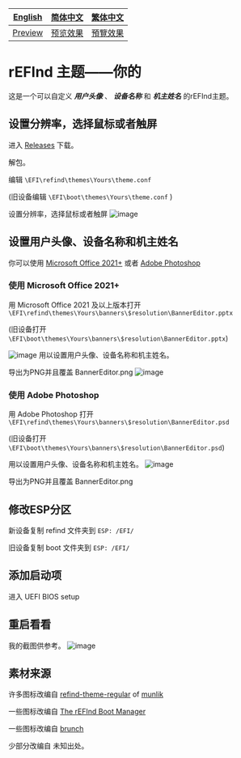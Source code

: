 [English](https://github.com/1457384613gh/rEFInd-theme-named-Yours) | [简体中文](https://github.com/1457384613gh/rEFInd-theme-named-Yours/blob/main/%E8%87%AA%E8%BF%B0%E6%96%87%E4%BB%B6.md) | [繁体中文](https://github.com/1457384613gh/rEFInd-theme-named-Yours/blob/main/%E7%B9%81%E4%BD%93%E4%B8%AD%E6%96%87.md)
|---|---|---|
|[Preview](https://github.com/1457384613gh/rEFInd-theme-named-Yours#reboot-to-see-what-if)|[预览效果](https://github.com/1457384613gh/rEFInd-theme-named-Yours/blob/main/%E8%87%AA%E8%BF%B0%E6%96%87%E4%BB%B6.md#%E9%87%8D%E5%90%AF%E7%9C%8B%E7%9C%8B)|[預覽效果](https://github.com/1457384613gh/rEFInd-theme-named-Yours/blob/main/%E7%B9%81%E4%BD%93%E4%B8%AD%E6%96%87.md#%E9%87%8D%E5%95%9F%E7%9C%8B%E7%9C%8B)

# rEFInd 主题——你的
这是一个可以自定义 ***用户头像*** 、 ***设备名称*** 和 ***机主姓名*** 的rEFInd主题。

## 设置分辨率，选择鼠标或者触屏
进入 [Releases](https://github.com/1457384613gh/rEFInd-theme-named-Yours/releases) 下载。

解包。

编辑 `\EFI\refind\themes\Yours\theme.conf`

(旧设备编辑 `\EFI\boot\themes\Yours\theme.conf` )

设置分辨率，选择鼠标或者触屏
![image](https://user-images.githubusercontent.com/69227436/164616080-c1fbb4b0-58de-4eab-807e-905f8affc065.png)

## 设置用户头像、设备名称和机主姓名
你可以使用 [Microsoft Office 2021+](https://github.com/1457384613gh/rEFInd-theme-named-Yours/blob/main/%E8%87%AA%E8%BF%B0%E6%96%87%E4%BB%B6.md#%E4%BD%BF%E7%94%A8-microsoft-office-2021) 或者 [Adobe Photoshop](https://github.com/1457384613gh/rEFInd-theme-named-Yours/blob/main/%E8%87%AA%E8%BF%B0%E6%96%87%E4%BB%B6.md#%E4%BD%BF%E7%94%A8-adobe-photoshop)
### 使用 Microsoft Office 2021+
用 Microsoft Office 2021 及以上版本打开 `\EFI\refind\themes\Yours\banners\$resolution\BannerEditor.pptx`

(旧设备打开 `\EFI\boot\themes\Yours\banners\$resolution\BannerEditor.pptx`)

![image](https://user-images.githubusercontent.com/69227436/164608436-e3b76607-7b73-4016-be0b-ec3c23ae9012.png)
用以设置用户头像、设备名称和机主姓名。

导出为PNG并且覆盖 BannerEditor.png
![image](https://user-images.githubusercontent.com/69227436/164616629-da9ad5b0-0839-4b4c-8ef8-313cfb7465f9.png)
### 使用 Adobe Photoshop
用 Adobe Photoshop 打开 `\EFI\refind\themes\Yours\banners\$resolution\BannerEditor.psd`

(旧设备打开 `\EFI\boot\themes\Yours\banners\$resolution\BannerEditor.psd`)

用以设置用户头像、设备名称和机主姓名。
![image](https://user-images.githubusercontent.com/69227436/164608548-03b00cf6-4c88-489e-878a-aec8f328f1ce.png)

导出为PNG并且覆盖 BannerEditor.png

## 修改ESP分区
新设备复制 refind 文件夹到 `ESP: /EFI/`

旧设备复制 boot 文件夹到 `ESP: /EFI/`

## 添加启动项
进入 UEFI BIOS setup

## 重启看看
我的截图供参考。
![image](https://user-images.githubusercontent.com/69227436/164609533-dbaa87f5-4384-4cbb-b8f3-8c457af7169b.png)


## 素材来源
许多图标改编自 [refind-theme-regular](https://github.com/munlik/refind-theme-regular) of [munlik](https://github.com/munlik)

一些图标改编自 [The rEFInd Boot Manager](http://www.rodsbooks.com/refind/)

一些图标改编自 [brunch](https://github.com/sebanc/brunch/)

少部分改编自 未知出处。
